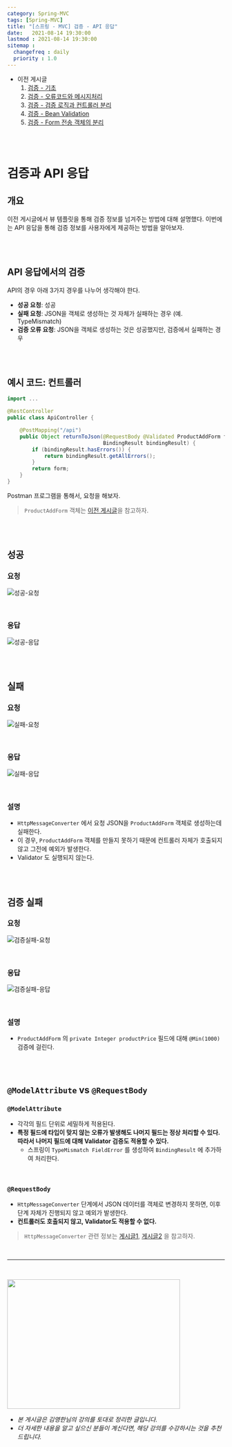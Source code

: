 ```yaml
---
category: Spring-MVC
tags: [Spring-MVC]
title: "[스프링 - MVC] 검증 - API 응답"
date:   2021-08-14 19:30:00 
lastmod : 2021-08-14 19:30:00
sitemap :
  changefreq : daily
  priority : 1.0
---
```


- 이전 게시글
  1. [검증 - 기초](https://taegyunwoo.github.io/spring-mvc/SPRING_MVC_Validation)
  2. [검증 - 오류코드와 메시지처리](https://taegyunwoo.github.io/spring-mvc/SPRING_MVC_ValidationAndMessage)
  3. [검증 - 검증 로직과 컨트롤러 분리](https://taegyunwoo.github.io/spring-mvc/SPRING_MVC_ValidationAndController)
  4. [검증 - Bean Validation](https://taegyunwoo.github.io/spring-mvc/SPRING_MVC_BeanValidation)
  5. [검증 - Form 전송 객체의 분리](https://taegyunwoo.github.io/spring-mvc/SPRING_MVC_FormAndValidation)

<br/><br/>

# 검증과 API 응답

## 개요

이전 게시글에서 뷰 템플릿을 통해 검증 정보를 넘겨주는 방법에 대해 설명했다. 이번에는 API 응답을 통해 검증 정보를 사용자에게 제공하는 방법을 알아보자.

<br/><br/>

## API 응답에서의 검증

API의 경우 아래 3가지 경우를 나누어 생각해야 한다.

- **성공 요청**: 성공
- **실패 요청**: JSON을 객체로 생성하는 것 자체가 실패하는 경우 (예. TypeMismatch)
- **검증 오류 요청**: JSON을 객체로 생성하는 것은 성공했지만, 검증에서 실패하는 경우

<br/><br/>

## 예시 코드: 컨트롤러

```java
import ...

@RestController
public class ApiController {

    @PostMapping("/api")
    public Object returnToJson(@RequestBody @Validated ProductAddForm form,
                               BindingResult bindingResult) {
        if (bindingResult.hasErrors()) {
            return bindingResult.getAllErrors();
        }
        return form;
    }
}
```

Postman 프로그램을 통해서, 요청을 해보자.

> `ProductAddForm` 객체는 [이전 게시글](https://taegyunwoo.github.io/spring-mvc/SPRING_MVC_FormAndValidation#6)을 참고하자.

<br/><br/>

## 성공

### 요청

![성공-요청](/assets/img/2021-08-14-SPRING_MVC_ValidationAndJson/Untitled%2020.png)

<br/>

### 응답

![성공-응답](/assets/img/2021-08-14-SPRING_MVC_ValidationAndJson/Untitled%2021.png)

<br/><br/>

## 실패

### 요청

![실패-요청](/assets/img/2021-08-14-SPRING_MVC_ValidationAndJson/Untitled%2022.png)

<br/>

### 응답

![실패-응답](/assets/img/2021-08-14-SPRING_MVC_ValidationAndJson/Untitled%2023.png)

<br/>

### 설명

- `HttpMessageConverter` 에서 요청 JSON을 `ProductAddForm` 객체로 생성하는데 실패한다.
- 이 경우, `ProductAddForm` 객체를 만들지 못하기 때문에 컨트롤러 자체가 호출되지 않고 그전에 예외가 발생한다.
- Validator 도 실행되지 않는다.

<br/><br/>

## 검증 실패

### 요청

![검증실패-요청](/assets/img/2021-08-14-SPRING_MVC_ValidationAndJson/Untitled%2024.png)

<br/>

### 응답

![검증실패-응답](/assets/img/2021-08-14-SPRING_MVC_ValidationAndJson/Untitled%2025.png)

<br/>

### 설명

- `ProductAddForm` 의 `private Integer productPrice` 필드에 대해 `@Min(1000)` 검증에 걸린다.

<br/><br/>

## `@ModelAttribute` vs `@RequestBody`

### `@ModelAttribute`

- 각각의 필드 단위로 세밀하게 적용된다.
- **특정 필드에 타입이 맞지 않는 오류가 발생해도 나머지 필드는 정상 처리할 수 있다. 따라서 나머지 필드에 대해 Validator 검증도 적용할 수 있다.**
    - 스프링이 `TypeMismatch FieldError` 를 생성하여 `BindingResult` 에 추가하여 처리한다.

<br/>

### `@RequestBody`

- `HttpMessageConverter` 단계에서 JSON 데이터를 객체로 변경하지 못하면, 이후 단계 자체가 진행되지 않고 예외가 발생한다.
- **컨트롤러도 호출되지 않고, Validator도 적용할 수 없다.**

> `HttpMessageConverter` 관련 정보는 [게시글1](https://taegyunwoo.github.io/spring-mvc/SPRING_MVC_HTTPMessageConverter), [게시글2](https://taegyunwoo.github.io/spring-mvc/SPRING_MVC_HandlerAdapterAndHttpMessageConverter#4) 을 참고하자.

<br>

---

<br>

<a href="https://inf.run/YPER"><img src="/assets/img/Inflearn_Spring_MVC2/logo.png" width="400px" height="300px"></a>

- *본 게시글은 김영한님의 강의를 토대로 정리한 글입니다.*
- *더 자세한 내용을 알고 싶으신 분들이 계신다면, 해당 강의를 수강하시는 것을 추천드립니다.*